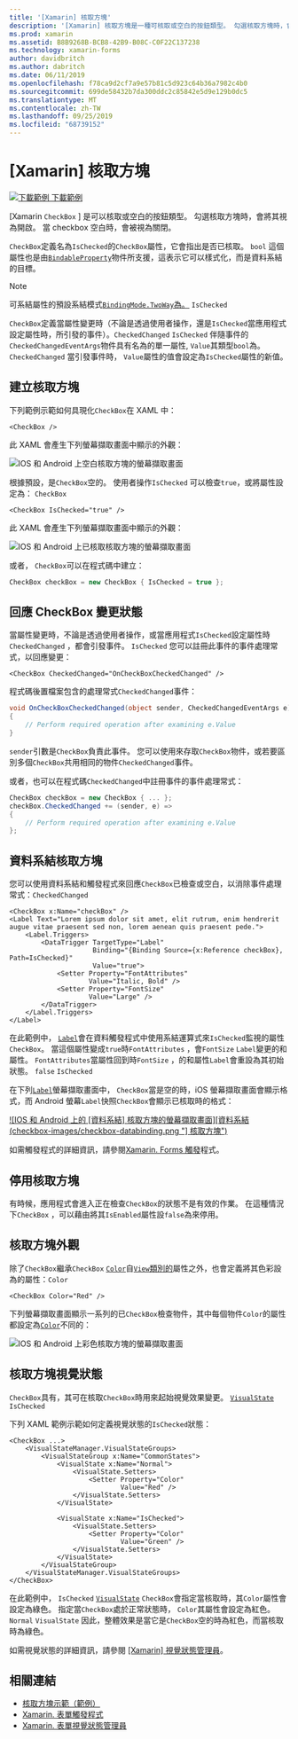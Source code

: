 ```yaml
---
title: '[Xamarin] 核取方塊'
description: '[Xamarin] 核取方塊是一種可核取或空白的按鈕類型。 勾選核取方塊時，會將其視為開啟。 當 checkbox 空白時，會被視為關閉。'
ms.prod: xamarin
ms.assetid: B8B9268B-BCB8-42B9-B08C-C0F22C137238
ms.technology: xamarin-forms
author: davidbritch
ms.author: dabritch
ms.date: 06/11/2019
ms.openlocfilehash: f78ca9d2cf7a9e57b81c5d923c64b36a7982c4b0
ms.sourcegitcommit: 699de58432b7da300ddc2c85842e5d9e129b0dc5
ms.translationtype: MT
ms.contentlocale: zh-TW
ms.lasthandoff: 09/25/2019
ms.locfileid: "68739152"
---
```

# <a name="xamarinforms-checkbox"></a>[Xamarin] 核取方塊

[![下載範例](~/media/shared/download.png) 下載範例](https://docs.microsoft.com/samples/xamarin/xamarin-forms-samples/userinterface-checkboxdemos/)

[Xamarin `CheckBox` ] 是可以核取或空白的按鈕類型。 勾選核取方塊時，會將其視為開啟。 當 checkbox 空白時，會被視為關閉。

`CheckBox`定義名為`IsChecked`的`CheckBox`屬性，它會指出是否已核取。 `bool` 這個屬性也是由[`BindableProperty`](xref:Xamarin.Forms.BindableProperty)物件所支援，這表示它可以樣式化，而是資料系結的目標。

> [!NOTE]
> 可系結屬性的預設系結模式[`BindingMode.TwoWay`為。](xref:Xamarin.Forms.BindingMode.TwoWay) `IsChecked`

`CheckBox`定義當屬性變更時（不論是透過使用者操作，還是`IsChecked`當應用程式設定屬性時，所引發的事件）。`CheckedChanged` `IsChecked` 伴隨事件的`CheckedChangedEventArgs`物件具有名為的單一屬性, `Value`其類型`bool`為。 `CheckedChanged` 當引發事件時， `Value`屬性的值會設定為`IsChecked`屬性的新值。

## <a name="create-a-checkbox"></a>建立核取方塊

下列範例示範如何具現化`CheckBox`在 XAML 中：

```xaml
<CheckBox />
```

此 XAML 會產生下列螢幕擷取畫面中顯示的外觀：

![IOS 和 Android 上空白核取方塊的螢幕擷取畫面](checkbox-images/checkbox-empty.png "空白核取方塊")

根據預設，是`CheckBox`空的。 使用者操作`IsChecked` 可以檢查`true`，或將屬性設定為： `CheckBox`

```xaml
<CheckBox IsChecked="true" />
```

此 XAML 會產生下列螢幕擷取畫面中顯示的外觀：

![IOS 和 Android 上已核取核取方塊的螢幕擷取畫面](checkbox-images/checkbox-checked.png "核取核取方塊")

或者， `CheckBox`可以在程式碼中建立：

```csharp
CheckBox checkBox = new CheckBox { IsChecked = true };
```

## <a name="respond-to-a-checkbox-changing-state"></a>回應 CheckBox 變更狀態

當屬性變更時，不論是透過使用者操作，或當應用程式`IsChecked`設定屬性時`CheckedChanged` ，都會引發事件。 `IsChecked` 您可以註冊此事件的事件處理常式，以回應變更：

```xaml
<CheckBox CheckedChanged="OnCheckBoxCheckedChanged" />
```

程式碼後置檔案包含的處理常式`CheckedChanged`事件：

```csharp
void OnCheckBoxCheckedChanged(object sender, CheckedChangedEventArgs e)
{
    // Perform required operation after examining e.Value
}
```

`sender`引數是`CheckBox`負責此事件。 您可以使用來存取`CheckBox`物件，或若要區別多個`CheckBox`共用相同的物件`CheckedChanged`事件。

或者，也可以在程式碼`CheckedChanged`中註冊事件的事件處理常式：

```csharp
CheckBox checkBox = new CheckBox { ... };
checkBox.CheckedChanged += (sender, e) =>
{
    // Perform required operation after examining e.Value
};
```

## <a name="data-bind-a-checkbox"></a>資料系結核取方塊

您可以使用資料系結和觸發程式來回應`CheckBox`已檢查或空白，以消除事件處理常式：`CheckedChanged`

```xaml
<CheckBox x:Name="checkBox" />
<Label Text="Lorem ipsum dolor sit amet, elit rutrum, enim hendrerit augue vitae praesent sed non, lorem aenean quis praesent pede.">
    <Label.Triggers>
        <DataTrigger TargetType="Label"
                     Binding="{Binding Source={x:Reference checkBox}, Path=IsChecked}"
                     Value="true">
            <Setter Property="FontAttributes"
                    Value="Italic, Bold" />
            <Setter Property="FontSize"
                    Value="Large" />
        </DataTrigger>
    </Label.Triggers>
</Label>
```

在此範例中， [`Label`](xref:Xamarin.Forms.Label)會在資料觸發程式中使用系結運算式來`IsChecked`監視的屬性`CheckBox`。 當這個屬性變成`true`時`FontAttributes` ，會`FontSize` `Label`變更的和屬性。 `FontAttributes`當屬性回到時`FontSize` ，的和屬性`Label`會重設為其初始狀態。 `false` `IsChecked`

在下列[`Label`](xref:Xamarin.Forms.Label)螢幕擷取畫面中， `CheckBox`當是空的時，iOS 螢幕擷取畫面會顯示格式，而 Android 螢幕`Label`快照`CheckBox`會顯示已核取時的格式：

[![IOS 和 Android 上的 [資料系結] 核取方塊的螢幕擷取畫面][資料系結(checkbox-images/checkbox-databinding.png "] 核取方塊")](checkbox-images/checkbox-databinding-large.png#lightbox "[資料系結] 核取方塊")

如需觸發程式的詳細資訊，請參閱[Xamarin. Forms 觸發](~/xamarin-forms/app-fundamentals/triggers.md)程式。

## <a name="disable-a-checkbox"></a>停用核取方塊

有時候，應用程式會進入正在檢查`CheckBox`的狀態不是有效的作業。 在這種情況下`CheckBox` ，可以藉由將其`IsEnabled`屬性設`false`為來停用。

## <a name="checkbox-appearance"></a>核取方塊外觀

除了`CheckBox`繼承`CheckBox` [`Color`](xref:Xamarin.Forms.Color)自[`View`類別的](xref:Xamarin.Forms.View)屬性之外，也會定義將其色彩設為的屬性：`Color`

```xaml
<CheckBox Color="Red" />
```

下列螢幕擷取畫面顯示一系列的已`CheckBox`檢查物件，其中每個物件`Color`的屬性都設定為[`Color`](xref:Xamarin.Forms.Color)不同的：

![IOS 和 Android 上彩色核取方塊的螢幕擷取畫面](checkbox-images/checkbox-colors.png "彩色核取方塊")

## <a name="checkbox-visual-states"></a>核取方塊視覺狀態

`CheckBox`具有，其可在核取`CheckBox`時用來起始視覺效果變更。 [`VisualState`](xref:Xamarin.Forms.VisualState) `IsChecked`

下列 XAML 範例示範如何定義視覺狀態的`IsChecked`狀態：

```xaml
<CheckBox ...>
    <VisualStateManager.VisualStateGroups>
        <VisualStateGroup x:Name="CommonStates">
            <VisualState x:Name="Normal">
                <VisualState.Setters>
                    <Setter Property="Color"
                            Value="Red" />
                </VisualState.Setters>
            </VisualState>

            <VisualState x:Name="IsChecked">
                <VisualState.Setters>
                    <Setter Property="Color"
                            Value="Green" />
                </VisualState.Setters>
            </VisualState>
        </VisualStateGroup>
    </VisualStateManager.VisualStateGroups>
</CheckBox>
```

在此範例中， `IsChecked` [`VisualState`](xref:Xamarin.Forms.VisualState) `CheckBox`會指定當核取時，其`Color`屬性會設定為綠色。 指定當`CheckBox`處於正常狀態時， `Color`其屬性會設定為紅色。 `Normal` `VisualState` 因此，整體效果是當它是`CheckBox`空的時為紅色，而當核取時為綠色。

如需視覺狀態的詳細資訊，請參閱 [ [Xamarin] 視覺狀態管理員](~/xamarin-forms/user-interface/visual-state-manager.md)。

## <a name="related-links"></a>相關連結

- [核取方塊示範（範例）](https://docs.microsoft.com/samples/xamarin/xamarin-forms-samples/userinterface-checkboxdemos/)
- [Xamarin. 表單觸發程式](~/xamarin-forms/app-fundamentals/triggers.md)
- [Xamarin. 表單視覺狀態管理員](~/xamarin-forms/user-interface/visual-state-manager.md)
